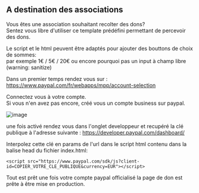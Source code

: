 ## A destination des associations  

Vous êtes une association souhaitant recolter des dons?  
Sentez vous libre d'utiliser ce template prédéfini permettant de percevoir des dons.  

Le script et le html peuvent être adaptés pour ajouter des bouttons de choix de sommes:  
par exemple 1€ / 5€ / 20€ ou encore pourquoi pas un input à champ libre (warning: sanitize)

Dans un premier temps rendez vous sur :
https://www.paypal.com/fr/webapps/mpp/account-selection  

Connectez vous à votre compte.  
Si vous n'en avez pas encore, créé vous un compte business sur paypal.  

![image](https://github.com/AurelienPREVOST/TunnelVenteSimple/assets/102169301/15e07d5c-03fb-42b7-b00a-48c3effc5076)


une fois activé rendez vous dans l'onglet developpeur et recupéré la clé publique à l'adresse suivante :
https://developer.paypal.com/dashboard/

Interpolez cette clé en params de l'url dans le script html contenu dans la balise head du fichier index.html:

```
<script src="https://www.paypal.com/sdk/js?client-id=COPIER_VOTRE_CLE_PUBLIQUE&currency=EUR"></script>
```

Tout est prêt une fois votre compte paypal officialisé la page de don est prête à être mise en production.



